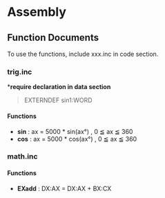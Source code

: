 # Assembly
## Function Documents
To use the functions, include xxx.inc in code section.
### trig.inc
***require declaration in data section**
>EXTERNDEF sin1:WORD 
#### Functions
- **sin** : ax = 5000 * sin(ax°) , 0 ≦ ax ≦ 360
- **cos** : ax = 5000 * cos(ax°) , 0 ≦ ax ≦ 360
### math.inc
#### Functions
- **EXadd** : DX:AX = DX:AX + BX:CX